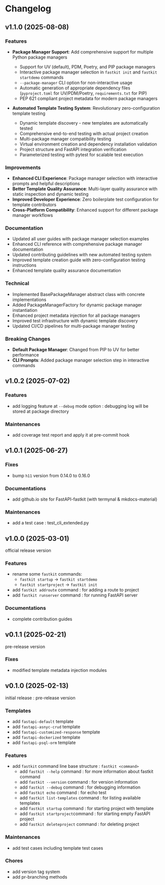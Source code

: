 # Changelog

## v1.1.0 (2025-08-08)

### Features

- **Package Manager Support**: Add comprehensive support for multiple Python package managers
  - Support for UV (default), PDM, Poetry, and PIP package managers
  - Interactive package manager selection in `fastkit init` and `fastkit startdemo` commands
  - `--package-manager` CLI option for non-interactive usage
  - Automatic generation of appropriate dependency files (`pyproject.toml` for UV/PDM/Poetry, `requirements.txt` for PIP)
  - PEP 621 compliant project metadata for modern package managers

- **Automated Template Testing System**: Revolutionary zero-configuration template testing
  - Dynamic template discovery - new templates are automatically tested
  - Comprehensive end-to-end testing with actual project creation
  - Multi-package manager compatibility testing
  - Virtual environment creation and dependency installation validation
  - Project structure and FastAPI integration verification
  - Parameterized testing with pytest for scalable test execution

### Improvements

- **Enhanced CLI Experience**: Package manager selection with interactive prompts and helpful descriptions
- **Better Template Quality Assurance**: Multi-layer quality assurance with static inspection and dynamic testing
- **Improved Developer Experience**: Zero boilerplate test configuration for template contributors
- **Cross-Platform Compatibility**: Enhanced support for different package manager workflows

### Documentation

- Updated all user guides with package manager selection examples
- Enhanced CLI reference with comprehensive package manager documentation
- Updated contributing guidelines with new automated testing system
- Improved template creation guide with zero-configuration testing instructions
- Enhanced template quality assurance documentation

### Technical

- Implemented BasePackageManager abstract class with concrete implementations
- Added PackageManagerFactory for dynamic package manager instantiation
- Enhanced project metadata injection for all package managers
- Improved test infrastructure with dynamic template discovery
- Updated CI/CD pipelines for multi-package manager testing

### Breaking Changes

- **Default Package Manager**: Changed from PIP to UV for better performance
- **CLI Prompts**: Added package manager selection step in interactive commands

## v1.0.2 (2025-07-02)

### Features

- add logging feature at `--debug` mode option : debugging log will be stored at package directory

### Maintenances

- add coverage test report and apply it at pre-commit hook

## v1.0.1 (2025-06-27)

### Fixes

- bump `h11` version from 0.14.0 to 0.16.0

### Documentations

- add github.io site for FastAPI-fastkit (with termynal & mkdocs-material)

### Maintenances

- add a test case : test_cli_extended.py

## v1.0.0 (2025-03-01)

official release version

### Features

- rename some `fastkit` commands:
  - `fastkit startup` -> `fastkit startdemo`
  - `fastkit startproject` -> `fastkit init`
- add `fastkit addroute` command : for adding a route to project
- add `fastkit runserver` command : for running FastAPI server

### Documentations

- complete contribution guides

## v0.1.1 (2025-02-21)

pre-release version

### Fixes

- modified template metadata injection modules

## v0.1.0 (2025-02-13)

initial release : pre-release version

### Templates

- add `fastapi-default` template
- add `fastapi-asnyc-crud` template
- add `fastapi-customized-response` template
- add `fastapi-dockerized` template
- add `fastapi-psql-orm` template

### Features

- add `fastkit` command line base structure : `fastkit <command>`
  - add `fastkit --help` command : for more information about fastkit command
  - add `fastkit --version` command : for version information
  - add `fastkit --debug` command : for debugging information
  - add `fastkit echo` command : for echo test
  - add `fastkit list-templates` command : for listing available templates
  - add `fastkit startup` command : for starting project with template
  - add `fastkit startproject`command : for starting empty FastAPI project
  - add `fastkit deleteproject` command : for deleting project

### Maintenances

- add test cases including template test cases

### Chores

- add version tag system
- add pr-branching methods
